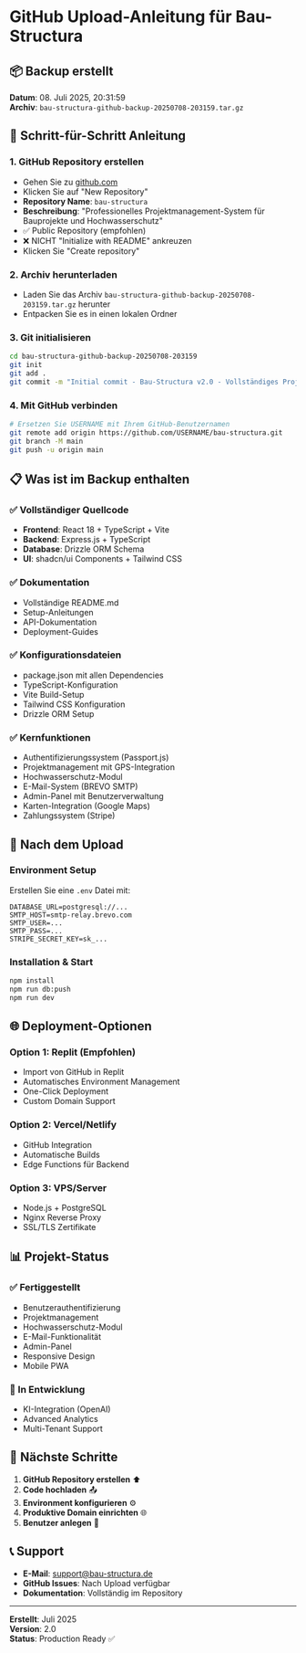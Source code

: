 # GitHub Upload-Anleitung für Bau-Structura

## 📦 Backup erstellt

**Datum**: 08. Juli 2025, 20:31:59  
**Archiv**: `bau-structura-github-backup-20250708-203159.tar.gz`

## 🔄 Schritt-für-Schritt Anleitung

### 1. GitHub Repository erstellen
- Gehen Sie zu [github.com](https://github.com)
- Klicken Sie auf "New Repository"
- **Repository Name**: `bau-structura`
- **Beschreibung**: "Professionelles Projektmanagement-System für Bauprojekte und Hochwasserschutz"
- ✅ Public Repository (empfohlen)
- ❌ NICHT "Initialize with README" ankreuzen
- Klicken Sie "Create repository"

### 2. Archiv herunterladen
- Laden Sie das Archiv `bau-structura-github-backup-20250708-203159.tar.gz` herunter
- Entpacken Sie es in einen lokalen Ordner

### 3. Git initialisieren
```bash
cd bau-structura-github-backup-20250708-203159
git init
git add .
git commit -m "Initial commit - Bau-Structura v2.0 - Vollständiges Projektmanagement-System"
```

### 4. Mit GitHub verbinden
```bash
# Ersetzen Sie USERNAME mit Ihrem GitHub-Benutzernamen
git remote add origin https://github.com/USERNAME/bau-structura.git
git branch -M main
git push -u origin main
```

## 📋 Was ist im Backup enthalten

### ✅ Vollständiger Quellcode
- **Frontend**: React 18 + TypeScript + Vite
- **Backend**: Express.js + TypeScript
- **Database**: Drizzle ORM Schema
- **UI**: shadcn/ui Components + Tailwind CSS

### ✅ Dokumentation
- Vollständige README.md
- Setup-Anleitungen
- API-Dokumentation
- Deployment-Guides

### ✅ Konfigurationsdateien
- package.json mit allen Dependencies
- TypeScript-Konfiguration
- Vite Build-Setup
- Tailwind CSS Konfiguration
- Drizzle ORM Setup

### ✅ Kernfunktionen
- Authentifizierungssystem (Passport.js)
- Projektmanagement mit GPS-Integration
- Hochwasserschutz-Modul
- E-Mail-System (BREVO SMTP)
- Admin-Panel mit Benutzerverwaltung
- Karten-Integration (Google Maps)
- Zahlungssystem (Stripe)

## 🔧 Nach dem Upload

### Environment Setup
Erstellen Sie eine `.env` Datei mit:
```env
DATABASE_URL=postgresql://...
SMTP_HOST=smtp-relay.brevo.com
SMTP_USER=...
SMTP_PASS=...
STRIPE_SECRET_KEY=sk_...
```

### Installation & Start
```bash
npm install
npm run db:push
npm run dev
```

## 🌐 Deployment-Optionen

### Option 1: Replit (Empfohlen)
- Import von GitHub in Replit
- Automatisches Environment Management
- One-Click Deployment
- Custom Domain Support

### Option 2: Vercel/Netlify
- GitHub Integration
- Automatische Builds
- Edge Functions für Backend

### Option 3: VPS/Server
- Node.js + PostgreSQL
- Nginx Reverse Proxy
- SSL/TLS Zertifikate

## 📊 Projekt-Status

### ✅ Fertiggestellt
- Benutzerauthentifizierung
- Projektmanagement
- Hochwasserschutz-Modul  
- E-Mail-Funktionalität
- Admin-Panel
- Responsive Design
- Mobile PWA

### 🔄 In Entwicklung
- KI-Integration (OpenAI)
- Advanced Analytics
- Multi-Tenant Support

## 🎯 Nächste Schritte

1. **GitHub Repository erstellen** ⬆️
2. **Code hochladen** 📤
3. **Environment konfigurieren** ⚙️
4. **Produktive Domain einrichten** 🌐
5. **Benutzer anlegen** 👥

## 📞 Support

- **E-Mail**: support@bau-structura.de
- **GitHub Issues**: Nach Upload verfügbar
- **Dokumentation**: Vollständig im Repository

---

**Erstellt**: Juli 2025  
**Version**: 2.0  
**Status**: Production Ready ✅